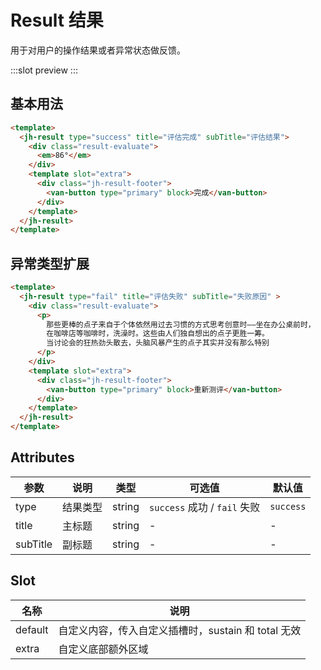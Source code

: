 # Result 结果

用于对用户的操作结果或者异常状态做反馈。

:::slot preview
<ClientOnly>
  <jh-result-demo />
</ClientOnly>
:::

## 基本用法

```html
<template>
  <jh-result type="success" title="评估完成" subTitle="评估结果">
    <div class="result-evaluate">
      <em>86°</em>
    </div>
    <template slot="extra">
      <div class="jh-result-footer">
        <van-button type="primary" block>完成</van-button>
      </div>
    </template>
  </jh-result>
</template>
```

## 异常类型扩展

```html
<template>
  <jh-result type="fail" title="评估失败" subTitle="失败原因" >
    <div class="result-evaluate">
      <p>
        那些更棒的点子来自于个体依然用过去习惯的方式思考创意时——坐在办公桌前时，
        在咖啡店等咖啡时，洗澡时。这些由人们独自想出的点子更胜一筹。
        当讨论会的狂热劲头散去，头脑风暴产生的点子其实并没有那么特别
      </p>
    </div>
    <template slot="extra">
      <div class="jh-result-footer">
        <van-button type="primary" block>重新测评</van-button>
      </div>
    </template>
  </jh-result>
</template>
```

## Attributes

| 参数 | 说明 | 类型 | 可选值 | 默认值 |
| --- | --- | --- | --- | --- |
| type | 结果类型 | string | `success` 成功 / `fail` 失败 | `success` |
| title | 主标题 | string | - | - |
| subTitle | 副标题 | string | - | - |

## Slot

| 名称  | 说明               |
| ------ | ------------------ |
| default  | 自定义内容，传入自定义插槽时，sustain 和 total 无效 |
| extra  | 自定义底部额外区域 |
